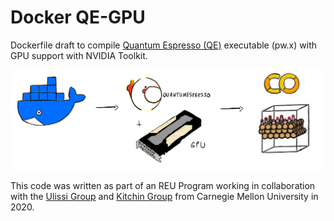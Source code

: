 # Docker QE-GPU
Dockerfile draft to compile [Quantum Espresso (QE)](https://github.com/QEF/q-e) executable (pw.x) with GPU support with NVIDIA Toolkit.

<div align="center">
<img src="https://github.com/ojimenezn/qe-gpu/blob/main/images/docker-cartoon.png" alt="logo"></img>
</div>

This code was written as part of an REU Program working in collaboration with the [Ulissi Group](https://ulissigroup.cheme.cmu.edu) and [Kitchin Group](https://kitchingroup.cheme.cmu.edu) from Carnegie Mellon University in 2020.
